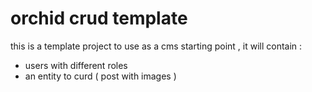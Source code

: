 # orchid crud template

this is a template project to use as a cms starting point , it will contain :

- users with different roles 
- an entity to curd ( post with images )
